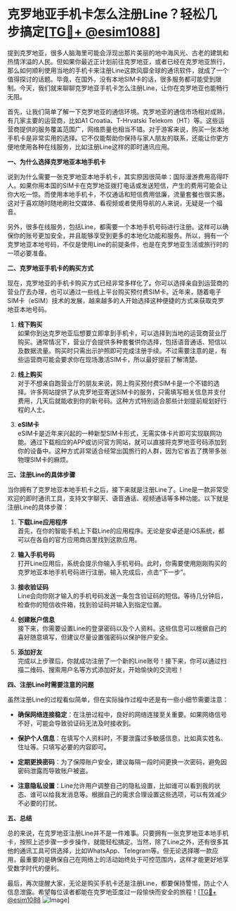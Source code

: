 # 克罗地亚手机卡怎么注册Line？轻松几步搞定[[TG💪+ @esim1088](https://t.me/s/esim1088)]

提到克罗地亚，很多人脑海里可能会浮现出那片美丽的地中海风光、古老的建筑和热情洋溢的人民。但如果你最近正计划前往克罗地亚，或者已经在克罗地亚旅行，那么如何顺利使用当地的手机卡来注册Line这款风靡全球的通讯软件，就成了一个值得探讨的话题。毕竟，在国外，没有本地SIM卡的话，很多服务都可能受到限制。今天，我们就来聊聊克罗地亚手机卡怎么注册Line，让你在克罗地亚也能畅行无阻。

首先，让我们简单了解一下克罗地亚的通信环境。克罗地亚的通信市场相对成熟，有几家主要的运营商，比如A1 Croatia、T-Hrvatski Telekom（HT）等。这些运营商提供的服务覆盖范围广，网络质量也相当不错。对于游客来说，购买一张本地手机卡是非常实用的选择。它不仅能帮助你保持与家人朋友的联系，还能让你更方便地使用各种在线服务，比如注册Line这样的即时通讯应用。

**一、为什么选择克罗地亚本地手机卡**

说到为什么需要一张克罗地亚本地手机卡，其实原因很简单：国际漫游费用高得吓人。如果你用本国的SIM卡在克罗地亚拨打电话或发送短信，产生的费用可能会让你大吃一惊。而使用本地手机卡，不仅通话和短信费用低廉，流量套餐也很实惠。这对于喜欢随时随地刷社交媒体、看视频或者使用导航的人来说，无疑是一个福音。

另外，很多在线服务，包括Line，都需要一个本地手机号码进行注册。这样可以确保你的账号更加安全，并且能够享受到更多的本地化功能和服务。所以，拥有一个克罗地亚本地号码，不仅是使用Line的前提条件，也是在克罗地亚生活或旅行时的一项必要准备。

**二、克罗地亚手机卡的购买方式**

现在，克罗地亚的手机卡购买方式已经非常多样化了。你可以选择亲自到运营商的营业厅去办理，也可以通过一些线上平台购买预付费SIM卡。近年来，随着电子SIM卡（eSIM）技术的发展，越来越多的人开始选择这种便捷的方式来获取克罗地亚本地号码。

1. **线下购买**  
   如果你到达克罗地亚后想要立即拿到手机卡，可以选择到当地的运营商营业厅购买。通常情况下，营业厅会提供多种套餐供你选择，包括语音通话、短信以及数据流量。购买时只需出示护照即可完成注册手续。不过需要注意的是，有些运营商可能会要求你在现场激活SIM卡，所以最好提前了解清楚。

2. **线上购买**  
   对于不想亲自跑营业厅的朋友来说，网上购买预付费SIM卡是一个不错的选择。许多网站提供了从克罗地亚寄送SIM卡的服务，只需填写相关信息并支付费用，几天后就能收到你的新号码。这种方式特别适合那些计划提前规划好行程的人士。

3. **eSIM卡**  
   eSIM卡是近年来兴起的一种新型SIM卡形式，无需实体卡片即可实现联网功能。通过下载相应的APP或访问官方网站，就可以直接将克罗地亚号码添加到你的设备中。这种方式非常适合经常出国旅行的人群，因为它省去了携带多张物理SIM卡的麻烦。

**三、注册Line的具体步骤**

当你拥有了克罗地亚本地手机卡之后，接下来就是注册Line了。Line是一款非常受欢迎的即时通讯工具，支持文字聊天、语音通话、视频通话等多种功能。以下就是注册Line的具体步骤：

1. **下载Line应用程序**  
   首先，在你的智能手机上下载Line的应用程序。无论是安卓还是iOS系统，都可以在各自的官方应用商店里找到这款应用。

2. **输入手机号码**  
   打开Line应用后，系统会提示你输入手机号码。此时，你需要使用刚刚购买的克罗地亚本地手机号码进行注册。输入完成后，点击“下一步”。

3. **接收验证码**  
   Line会向你刚才输入的手机号码发送一条包含验证码的短信。等待几分钟后，检查你的短信收件箱，找到验证码并输入到指定位置。

4. **创建账户信息**  
   接下来，你需要设置Line的登录密码以及个人资料。这些信息可以根据自己的喜好随意填写，但建议尽量设置强密码以保护账户安全。

5. **添加好友**  
   完成以上步骤后，你就成功注册了一个新的Line账号！接下来，你可以通过扫描二维码、搜索用户名等方式添加好友，开始愉快的交流啦！

**四、注册Line时需要注意的问题**

虽然注册Line的过程看似简单，但在实际操作过程中还是有一些小细节需要注意：

- **确保网络连接稳定**：在注册过程中，良好的网络连接至关重要。如果网络信号不好，可能会导致验证码无法及时接收到。
  
- **保护个人信息**：在填写个人资料时，不要泄露过多敏感信息，比如真实姓名、住址等。只填写必要的内容即可。

- **定期更换密码**：为了保障账户安全，建议每隔一段时间更换一次密码，避免因密码泄露而导致账户被盗。

- **注意隐私设置**：Line允许用户调整自己的隐私设置，比如谁可以看到我的状态、谁可以给我发消息等。根据自己的需求合理设置这些选项，可以有效减少不必要的打扰。

**五、总结**

总的来说，在克罗地亚注册Line并不是一件难事。只要拥有一张克罗地亚本地手机卡，按照上述步骤一步步操作，就能轻松搞定。当然，除了Line之外，还有很多其他的通讯工具可供选择，比如WhatsApp、Telegram等。但无论选择哪一款应用，最重要的是确保自己在网络上的活动始终处于可控范围内，这样才能更好地享受数字时代的便利。

最后，再次提醒大家，无论是购买手机卡还是注册Line，都要保持警惕，防止个人信息泄露。希望每位读者都能在克罗地亚度过一段愉快而安全的旅程！[[TG💪+ @esim1088](https://t.me/s/esim1088) ![Image](https://i.postimg.cc/4NQfJmqS/Snipaste-2025-05-13-00-14-12.png)]